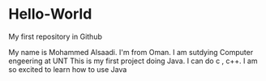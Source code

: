 # Hello-World
My first repository in Github 

My name is Mohammed Alsaadi. I'm from Oman. I am sutdying Computer engeering at UNT 
This is my first project doing Java. I can do c , c++. 
I am so excited to learn  how to use Java 
